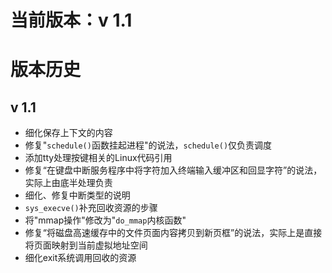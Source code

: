 # 当前版本：v 1.1

# 版本历史

## v 1.1

* 细化保存上下文的内容
* 修复"`schedule()`函数挂起进程"的说法，`schedule()`仅负责调度
* 添加tty处理按键相关的Linux代码引用
* 修复“在键盘中断服务程序中将字符加入终端输入缓冲区和回显字符”的说法，实际上由底半处理负责
* 细化、修复中断类型的说明
* `sys_execve()`补充回收资源的步骤
* 将"mmap操作"修改为"`do_mmap`内核函数"
* 修复“将磁盘高速缓存中的文件页面内容拷贝到新页框”的说法，实际上是直接将页面映射到当前虚拟地址空间
* 细化exit系统调用回收的资源
